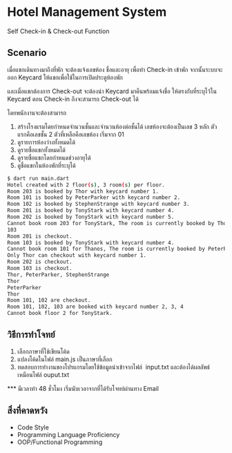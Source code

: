 # Hotel Management System

Self Check-in & Check-out Function

## Scenario

เมื่อแขกเดินทางมาถึงที่พัก จะต้องแจ้งเลขห้อง ชื่อและอายุ เพื่อทำ Check-in เข้าพัก จากนั้นระบบจะออก Keycard ให้แขกเพื่อใช้ในการเปิดประตูห้องพัก

และเมื่อแขกต้องการ Check-out จะต้องนำ Keycard มาคืนพร้อมแจ้งชื่อ ให้ตรงกับที่ระบุไว้ใน Keycard ตอน Check-in ถึงจะสามารถ Check-out ได้

โดยพนักงานจะต้องสามารถ

1. สร้างโรงแรมโดยกำหนดจำนวนชั้นและจำนวนห้องต่อชั้นได้
   เลขห้องจะต้องเป็นเลข 3 หลัก ตัวแรกคือเลขชั้น 2 ตัวที่เหลือคือเลขห้อง เริ่มจาก 01
2. ดูรายการห้องว่างทั้งหมดได้
3. ดูรายชื่อแขกทั้งหมดได้
4. ดูรายชื่อแขกโดยกำหนดช่วงอายุได้
5. ดูชื่อแขกในห้องพักที่ระบุได้

```bash
$ dart run main.dart     
Hotel created with 2 floor(s), 3 room(s) per floor.
Room 203 is booked by Thor with keycard number 1.
Room 101 is booked by PeterParker with keycard number 2.
Room 102 is booked by StephenStrange with keycard number 3.
Room 201 is booked by TonyStark with keycard number 4.
Room 202 is booked by TonyStark with keycard number 5.
Cannot book room 203 for TonyStark, The room is currently booked by Thor.
103
Room 201 is checkout.
Room 103 is booked by TonyStark with keycard number 4.
Cannot book room 101 for Thanos, The room is currently booked by PeterParker.
Only Thor can checkout with keycard number 1.
Room 202 is checkout.
Room 103 is checkout.
Thor, PeterParker, StephenStrange
Thor
PeterParker
Thor
Room 101, 102 are checkout.
Room 101, 102, 103 are booked with keycard number 2, 3, 4
Cannot book floor 2 for TonyStark.
```

## วิธีการทำโจทย์

1. เลือกภาษาที่ใช้เขียนโค้ด
2. แปลงโค้ดในไฟล์ main.js เป็นภาษาที่เลือก
3. ทดสอบการทำงานของโปรแกรมโดยใช้ข้อมูลนำเข้าจากไฟล์  input.txt และต้องได้ผลลัพธ์เหมือนไฟล์ ouput.txt

\*\*\* มีเวลาทำ 48 ชั่วโมง เริ่มนับเวลาจากที่ได้รับโจทย์ผ่านทาง Email

## สิ่งที่คาดหวัง

- Code Style
- Programming Language Proficiency
- OOP/Functional Programming
